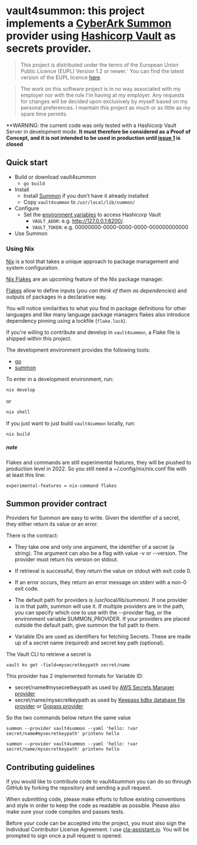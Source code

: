 # vault4summon: this project implements a [CyberArk Summon][summon website] provider using [Hashicorp Vault][Hashicorp Vault] as secrets provider.
>This project is distributed under the terms of the European Union Public Licence (EUPL) Version 1.2 or newer.`
You can find the latest version of the EUPL licence [here][EUPL].

> The work on this software project is in no way associated with my employer nor with the role I'm having at my employer. Any requests for changes will be decided upon exclusively by myself based on my personal preferences. I maintain this project as much or as little as my spare time permits.

**WARNING: the current code was only tested with a Hashicorp Vault Server in development mode.
**It must therefore be considered as a Proof of Concept, and it is not intended to be used in production
until [issue 1](https://github.com/bdhave/vault4summon/issues/1#issue-798122084) is  closed**

## Quick start

* Build or download vault4summon
  * `go build`
* Install
  * Install [Summon][summon website] if you don't have it already installed
  * Copy `vault4summon` to `/usr/local/lib/summon/`
* Configure
  * Set the [environment variables](https://www.vaultproject.io/docs/commands#environment-variables)
    to access Hashicorp Vault
    * `VAULT_ADDR`: e.g. http://127.0.0.1:8200/.
    * `VAULT_TOKEN`: e.g. 00000000-0000-0000-0000-000000000000
* Use Summon

### Using Nix

[Nix][nix website] is a tool that takes a unique approach to package
management and system configuration.

[Nix Flakes][nix flakes wiki] are an upcoming feature of the Nix package manager.

[Flakes][nix flakes] allow to define inputs (*you can think of them as dependencies*) and outputs of packages in a declarative way.

You will notice similarities to what you find in package definitions for other languages and like many language package managers flakes also introduce dependency pinning using a lockfile (`flake.lock`).

If you're willing to contribute and develop in `vault4summon`, a Flake file is shipped within this project.

The development environment provides the following tools:

* [go][go language]
* [summon][summon website]

To enter in a development environment, run:

```bash
nix develop
```

or

```bash
nix shell
```

If you just want to just build `vault4summon` locally, run:

```bash
nix build
```
##### note
Flakes and commands are still experimental features, they will be piushed to production level in 2022. So you still need a ~/.config/nix/nix.conf file with at least this line:
```
experimental-features = nix-command flakes
```
## Summon provider contract

Providers for Summon are easy to write. Given the identifier of a secret, they either return its value or an error.

There is the contract:

* They take one and only one argument, the identifier of a secret (a string). The argument can also be a flag with value
  -v or --version. The provider must return his version on stdout.

* If retrieval is successful, they return the value on stdout with exit code 0.

* If an error occurs, they return an error message on stderr with a non-0 exit code.

* The default path for providers is /usr/local/lib/summon/. If one provider is in that path, summon will use it. If
  multiple providers are in the path, you can specify which one to use with the --provider flag, or the environment
  variable SUMMON_PROVIDER. If your providers are placed outside the default path, give summon the full path to them.

* Variable IDs are used as identifiers for fetching Secrets. These are made up of a secret name (required) and secret
  key path (optional).

The Vault CLI to retrieve a secret is

`vault kv get -field=mysecretkeypath secret/name`

This provider has 2 implemented formats for Variable ID:

* secret/name#mysecretkeypath as used
  by [AWS Secrets Manager provider][AWS-summon]
* secret/name/mysecretkeypath as used
  by [Keepass kdbx database file provider][Keepass] or [Gopass provider][Gopass]

So the two commands below return the same value

`
summon --provider vault4summon --yaml 'hello: !var secret/name#mysecretkeypath' printenv hello
`

`
summon --provider vault4summon --yaml 'hello: !var secret/name/mysecretkeypath' printenv hello
`

## Contributing guidelines

If you would like to contribute code to vault4summon you can do so through GitHub by forking the repository and sending
a pull request.

When submitting code, please make efforts to follow existing conventions and style in order to keep the code as readable
as possible. Please also make sure your code compiles and passes tests.

Before your code can be accepted into the project, you must also sign the Individual Contributor License Agreement. I
use [cla-assistant.io][cla]. You will be prompted to sign once a pull request is opened.

[go language]: https://go.dev/
[summon website]: https://cyberark.github.io/summon/
[Hashicorp Vault]: https://www.vaultproject.io/
[AWS-summon]: https://github.com/cyberark/summon-aws-secrets
[Keepass]: https://github.com/mskarbek/summon-keepass
[Gopass]: https://github.com/gopasspw/gopass-summon-provider

[nix website]: https://nixos.org/
[nix flakes wiki]: https://nixos.wiki/wiki/Flakes/
[nix flakes]: https://www.tweag.io/blog/2020-05-25-flakes/

[EUPL]: https://ec.europa.eu/isa2/solutions/european-union-public-licence-eupl_en/
[cla]: https://cla-assistant.io
